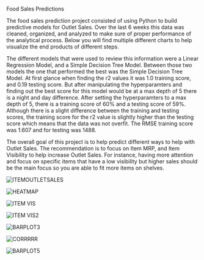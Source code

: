 Food Sales Predictions

The food sales prediction project consisted of using Python to build predictive models for Outlet Sales. Over the last 6 weeks this data was cleaned, organized, and analyzed to make sure of proper performance of the analytical process. Below you will find multiple different charts to help visualize the end products of different steps. 

The different models that were used to review this information were a Linear Regression Model, and a Simple Decision Tree Model. Between those two models the one that performed the best was the Simple Decision Tree Model. At first glance when finding the r2 values it was 1.0 training score, and 0.19 testing score. But after manipulating the hyperparamters and finding out the best score for this model would be at a max depth of 5 there is a night and day difference. After setting the hyperparamters to a max depth of 5, there is a training score of 60% and a testing score of 59%. Although there is a slight difference between the training and testing scores, the training score for the r2 value is slightly higher than the testing score which means that the data was not overfit. The RMSE training score was 1.607 and for testing was 1488. 

The overall goal of this project is to help predict different ways to help with Outlet Sales. The recommendation is to focus on Item MRP, and Item Visibility to help increase Outlet Sales. For instance, having more attention and focus on specific items that have a low visibility but higher sales should be the main focus so you are able to fit more items on shelves. 



![ITEMOUTLETSALES](https://user-images.githubusercontent.com/97055926/156456255-de412b1f-2c7c-4650-bd27-063f410cf0ca.png)







![HEATMAP](https://user-images.githubusercontent.com/97055926/156456748-162ee691-e223-47fb-9340-69d8c10c8f7e.png)






![ITEM VIS](https://user-images.githubusercontent.com/97055926/156480771-0868acbe-7baa-4922-a34e-1be10bf40494.png)






![ITEM VIS2](https://user-images.githubusercontent.com/97055926/156480781-ab3d4323-cbf6-4630-87be-40efd459e7e9.png)







![BARPLOT3](https://user-images.githubusercontent.com/97055926/156482883-a60362f0-2e1c-4572-85c2-66c0711b5e52.png)









![CORRRRR](https://user-images.githubusercontent.com/97055926/156484490-3deb168c-81d9-47e5-9a6c-71bd0ad1f596.png)









![BARPLOT5](https://user-images.githubusercontent.com/97055926/156646870-98190e28-1c29-4aaf-8c86-656011d94edc.png)
